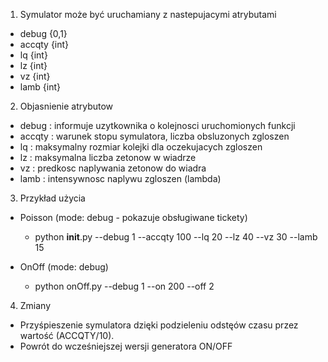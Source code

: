1. Symulator może być uruchamiany z nastepujacymi atrybutami
  * debug {0,1}
  * accqty {int}
  * lq {int}
  * lz {int}
  * vz {int}
  * lamb {int}

2. Objasnienie atrybutow
  * debug : informuje uzytkownika o kolejnosci uruchomionych funkcji
  * accqty : warunek stopu symulatora, liczba obsluzonych zgloszen
  * lq : maksymalny rozmiar kolejki dla oczekujacych zgloszen
  * lz : maksymalna liczba zetonow w wiadrze
  * vz : predkosc naplywania zetonow do wiadra
  * lamb : intensywnosc naplywu zgloszen (lambda)

3. Przykład użycia
 
* Poisson (mode: debug - pokazuje obsługiwane tickety)
  * python __init__.py --debug 1 --accqty 100 --lq 20 --lz 40 --vz 30 --lamb 15
 
* OnOff (mode: debug)
  * python onOff.py --debug 1 --on 200 --off 2

4. Zmiany
 * Przyśpieszenie symulatora dzięki podzieleniu odstęów czasu przez wartość (ACCQTY/10).
 * Powrót do wcześniejszej wersji generatora ON/OFF
